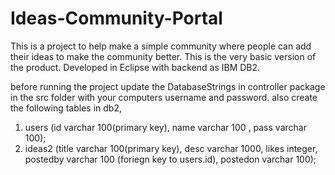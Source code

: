 # Ideas-Community-Portal

This is a project to help make a simple community where people can add their ideas to make the community better.
This is the very basic version of the product.
Developed in Eclipse with backend as IBM DB2.

before running the project update the DatabaseStrings in controller package in the src folder with your computers username and password.
also create the following tables in db2,
1. users (id varchar 100(primary key), name varchar 100 , pass varchar 100);
2. ideas2 (title varchar 100(primary key), desc varchar 1000, likes integer, postedby varchar 100 (foriegn key to users.id), postedon varchar 100);
